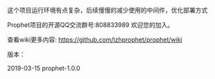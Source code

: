 这个项目运行环境有点复杂，后续慢慢的减少使用的中间件，优化部署方式


Prophet项目的开源QQ交流群号:808833989 欢迎您的加入。 


查看wiki更多内容: https://github.com/lzhprophet/prophet/wiki


版本：

2019-03-15   prophet-1.0.0   

